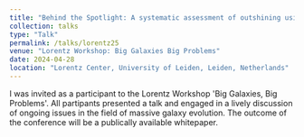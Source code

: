 ```yaml
---
title: "Behind the Spotlight: A systematic assessment of outshining using NIRCam medium-bands in the JADES Origins Field"
collection: talks
type: "Talk"
permalink: /talks/lorentz25
venue: "Lorentz Workshop: Big Galaxies Big Problems"
date: 2024-04-28
location: "Lorentz Center, University of Leiden, Leiden, Netherlands"
---
```


I was invited as a participant to the Lorentz Workshop 'Big Galaxies, Big Problems'. All partipants presented a talk and engaged in a lively discussion of ongoing issues in the field of massive galaxy evolution. The outcome of the conference will be a publically available whitepaper. 
